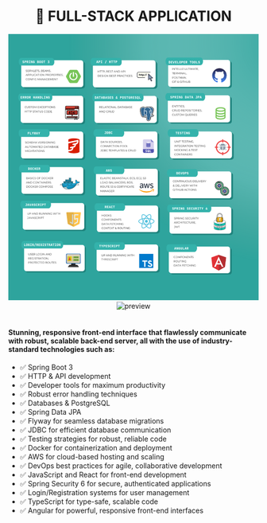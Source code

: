<div align="center">
  <h1>📌 FULL-STACK APPLICATION</h1>
   
<img src="https://raw.githubusercontent.com/SpartakLysman/Spring-Fullstack-App/main/readme_image.png" alt="description" width="800"/>
<img src="https://github.com/user-attachments/assets/f08e8279-2c4b-41da-b45d-291025569332" alt="preview" width="800"/>
</div>
<br/>

<h4>Stunning, responsive front-end interface that flawlessly communicate with robust, scalable back-end server, all with the use of industry-standard technologies such as: </h4>

- ✅ Spring Boot 3
- ✅ HTTP & API development
- ✅ Developer tools for maximum productivity
- ✅ Robust error handling techniques
- ✅ Databases & PostgreSQL
- ✅ Spring Data JPA
- ✅ Flyway for seamless database migrations
- ✅ JDBC for efficient database communication
- ✅ Testing strategies for robust, reliable code
- ✅ Docker for containerization and deployment
- ✅ AWS for cloud-based hosting and scaling
- ✅ DevOps best practices for agile, collaborative development
- ✅ JavaScript and React for front-end development
- ✅ Spring Security 6 for secure, authenticated applications
- ✅ Login/Registration systems for user management
- ✅ TypeScript for type-safe, scalable code
- ✅ Angular for powerful, responsive front-end interfaces

